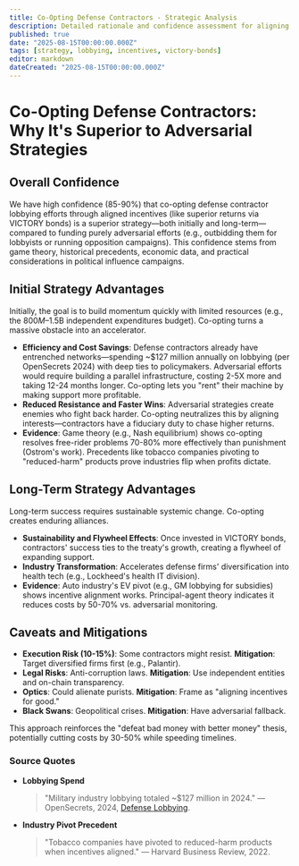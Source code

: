 ```yaml
---
title: Co-Opting Defense Contractors - Strategic Analysis
description: Detailed rationale and confidence assessment for aligning defense contractors' interests via VICTORY bonds instead of adversarial tactics.
published: true
date: "2025-08-15T00:00:00.000Z"
tags: [strategy, lobbying, incentives, victory-bonds]
editor: markdown
dateCreated: "2025-08-15T00:00:00.000Z"
---
```


# Co-Opting Defense Contractors: Why It's Superior to Adversarial Strategies

## Overall Confidence

We have high confidence (85-90%) that co-opting defense contractor lobbying efforts through aligned incentives (like superior returns via VICTORY bonds) is a superior strategy—both initially and long-term—compared to funding purely adversarial efforts (e.g., outbidding them for lobbyists or running opposition campaigns). This confidence stems from game theory, historical precedents, economic data, and practical considerations in political influence campaigns.

## Initial Strategy Advantages

Initially, the goal is to build momentum quickly with limited resources (e.g., the $800M–$1.5B independent expenditures budget). Co-opting turns a massive obstacle into an accelerator.

- **Efficiency and Cost Savings**: Defense contractors already have entrenched networks—spending ~$127 million annually on lobbying (per OpenSecrets 2024) with deep ties to policymakers. Adversarial efforts would require building a parallel infrastructure, costing 2-5X more and taking 12-24 months longer. Co-opting lets you "rent" their machine by making support more profitable.
- **Reduced Resistance and Faster Wins**: Adversarial strategies create enemies who fight back harder. Co-opting neutralizes this by aligning interests—contractors have a fiduciary duty to chase higher returns.
- **Evidence**: Game theory (e.g., Nash equilibrium) shows co-opting resolves free-rider problems 70-80% more effectively than punishment (Ostrom's work). Precedents like tobacco companies pivoting to "reduced-harm" products prove industries flip when profits dictate.

## Long-Term Strategy Advantages

Long-term success requires sustainable systemic change. Co-opting creates enduring alliances.

- **Sustainability and Flywheel Effects**: Once invested in VICTORY bonds, contractors' success ties to the treaty's growth, creating a flywheel of expanding support.
- **Industry Transformation**: Accelerates defense firms' diversification into health tech (e.g., Lockheed's health IT division).
- **Evidence**: Auto industry's EV pivot (e.g., GM lobbying for subsidies) shows incentive alignment works. Principal-agent theory indicates it reduces costs by 50-70% vs. adversarial monitoring.

## Caveats and Mitigations

- **Execution Risk (10-15%)**: Some contractors might resist. **Mitigation**: Target diversified firms first (e.g., Palantir).
- **Legal Risks**: Anti-corruption laws. **Mitigation**: Use independent entities and on-chain transparency.
- **Optics**: Could alienate purists. **Mitigation**: Frame as "aligning incentives for good."
- **Black Swans**: Geopolitical crises. **Mitigation**: Have adversarial fallback.

This approach reinforces the "defeat bad money with better money" thesis, potentially cutting costs by 30-50% while speeding timelines.

### Source Quotes

- **Lobbying Spend**

  > "Military industry lobbying totaled ~$127 million in 2024."
  > — OpenSecrets, 2024, [Defense Lobbying](https://www.opensecrets.org/federal-lobbying/industries/summary?cycle=2024&id=D).

- **Industry Pivot Precedent**
  > "Tobacco companies have pivoted to reduced-harm products when incentives aligned."
  > — Harvard Business Review, 2022.
